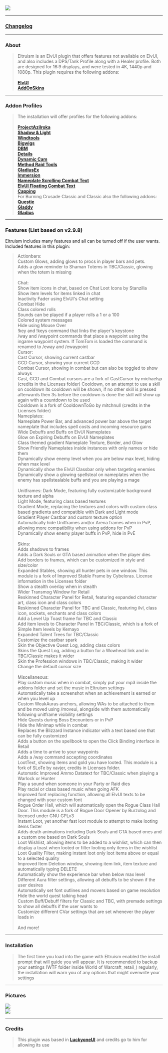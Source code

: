 ### [![](https://img.shields.io/badge/Eltruism-Join-steelblue.svg?longCache=true?style=flat-square&logo=discord)](https://discord.gg/cXfA56gmYW)
___
### [Changelog](https://github.com/eltreum0/eltruism/blob/main/Changelog.md)
___
### About
> Eltruism is an ElvUI plugin that offers features not available on ElvUI, and also includes a DPS/Tank Profile along with a Healer profile. Both are designed for 16:9 displays, and were tested in 4K, 1440p and 1080p. This plugin requires the following addons:\
 \
**[ElvUI](https://www.tukui.org/download.php/ui=elvui)** \
**[AddOnSkins](https://www.curseforge.com/wow/addons/addonskins)**
___
### Addon Profiles
> The installation will offer profiles for the following addons:\
 \
**[ProjectAzilroka](https://www.curseforge.com/wow/addons/projectazilroka)**\
**[Shadow & Light](https://www.tukui.org/addons.php?id=38)** \
**[Windtools](https://www.curseforge.com/wow/addons/elvui-windtools)** \
**[Bigwigs](https://www.curseforge.com/wow/addons/big-wigs)** \
**[DBM](https://www.curseforge.com/wow/addons/deadly-boss-mods)** \
**[Details](https://www.curseforge.com/wow/addons/details)** \
**[Dynamic Cam](https://www.curseforge.com/wow/addons/dynamiccam)** \
**[Method Raid Tools](https://www.curseforge.com/wow/addons/method-raid-tools)**\
**[GladiusEx](https://www.curseforge.com/wow/addons/gladiusex)** \
**[Immersion](https://www.curseforge.com/wow/addons/immersion)** \
**[Nameplate Scrolling Combat Text](https://www.curseforge.com/wow/addons/nameplate-scrolling-combat-text)** \
**[ElvUI Floating Combat Text](https://www.tukui.org/addons.php?id=137)** \
**[Capping](https://www.curseforge.com/wow/addons/capping-bg-timers)**\
For Burning Crusade Classic and Classic also the following addons:\
**[Questie](https://www.curseforge.com/wow/addons/questie)**\
**[Gladdy](https://www.curseforge.com/wow/addons/gladdy-tbc)**\
**[Gladius](https://www.curseforge.com/wow/addons/gladius-v3)**
___
### Features (List based on v2.9.8)
Eltruism includes many features and all can be turned off if the user wants. Included features in this plugin:

>Actionbars:\
Custom Glows, adding glows to procs in player bars and pets.\
Adds a glow reminder to Shaman Totems in TBC/Classic, glowing when the totem is missing\
\
>Chat:\
Show item icons in chat, based on Chat Loot Icons by Stanzilla\
Show item levels for items linked in chat\
Inactivity Fader using ElvUI's Chat setting\
Combat Hide\
Class colored rolls\
Sounds can be played if a player rolls a 1 or a 100\
Colored system messages\
Hide using Mouse Over\
!key and !keys command that links the player's keystone\
/way and /waypoint commands that place a waypoint using the ingame waypoint system. If TomTom is loaded the command is renamed to /eway and /ewaypoint
\
>Cursor:\
Cast Cursor, showing current castbar\
GCD Cursor, showing your current GCD\
Combat Cursor, showing in combat but can also be toggled to show always\
Cast, GCD and Combat cursors are a fork of CastCursor by michaelsp (credits in the Licenses folder)
Cooldown, on an attempt to use a skill on cooldown its cooldown will be shown, if no other skill is pressed afterwards then 3s before the cooldown is done the skill will show up again with a countdown to be used\
Cooldown is a fork of CooldownToGo by mitchnull (credits in the Licenses folder)
\
>Nameplates:\
Nameplate Power Bar, and advanced power bar above the target nameplate that includes spell costs and incoming resource gains\
Wide Debuffs and Buffs on ElvUI Nameplates\
Glow on Expiring Debuffs on ElvUI Nameplates\
Class themed gradient Nameplate Texture, Border, and Glow\
Show Friendly Nameplates inside instances with only names or hide them\
Dynamically show enemy level when you are below max level, hiding when max level\
Dynamically show the ElvUI Classbar only when targeting enemies\
Dynamically show a glowing spellsteal on nameplates when the enemy has spellstealable buffs and you are playing a mage\
\
>Unitframes:
Dark Mode, featuring fully customizable background texture and alpha\
Light Mode, featuring class based textures\
Gradient Mode, replacing the textures and colors with custom class based gradients and compatible with Dark and Light mode\
Gradient Player Castbar and custom texture option\
Automatically hide Unitframes and/or Arena frames when in PvP, allowing more compatibility when using addons for PvP\
Dynamically show enemy player buffs in PvP, hide in PvE\
\
Skins:\
Adds shadows to frames\
Adds a Dark Souls or GTA based animation when the player dies\
Add borders to frames, which can be customized in style and size/color\
Expanded Stables, showing all hunter pets in one window. This module is a fork of Improved Stable Frame by Cybeloras. License information in the Licenses folder\
Show a stealth overlay when in stealth\
Wider Transmog Window for Retail\
Reskinned Character Panel for Retail, featuring expanded character art, class icon and class colors\
Reskinned Character Panel for TBC and Classic, featuring ilvl, class icon, sockets, enchants and class colors\
Add a Level Up Toast frame for TBC and Classic\
Add item levels to Character Panel in TBC/Classic, which is a fork of Simple Item levels by Kemayo\
Expanded Talent Trees for TBC/Classic\
Customize the castbar spark\
Skin the Objective Quest Log, adding class colors\
Skins the Quest Log, adding a button for a Wowhead link and in TBC/Classic makes it wider\
Skin the Profession windows in TBC/Classic, making it wider\
Change the default cursor size\
\
Miscellaneous:\
Play custom music when in combat, simply put your mp3 inside the addons folder and set the music in Eltruism settings\
Automatically take a screenshot when an achievement is earned or when you level up\
Custom WeakAuras anchors, allowing WAs to be attached to them and be moved using /moveui, alongside with them automatically following unitframe visibility settings\
Hide Quests during Boss Encounters or in PvP\
Hide the Minimap while in combat\
Replaces the Blizzard Instance indicator with a text based one that can be fully customized\
Adds a button on the spellbook to open the Click Binding interface in Retail\
Adds a time to arrive to your waypoints\
Adds a /way command accepting coordinates\
LootText, showing items and gold you have looted. This module is a fork of SLoTe by xavjer, credits in Licenses folder.\
Automatic Improved Ammo Datatext for TBC/Classic when playing a Warlock or Hunter\
Play a sound when someone in your Party or Raid dies\
Play racial or class based music when going AFK\
Improved font replacing function, allowing all ElvUI texts to be changed with your custom font\
Rogue Order Hall, which will automatically open the Rogue Class Hall Door. This module is a fork of Rogue Door Opener by Burzolog and licensed under GNU GPLv3\
Instant Loot, yet another fast loot module to attempt to make looting items faster\
Adds death animations including Dark Souls and GTA based ones and a custom one based on Dark Souls\
Loot Wishlist, allowing items to be added to a wishlist, which can then display a toast when looted or filter looting only items in the wishlist\
Loot Quality Filter, making instant loot only loot items above or equal to a selected quality\
Improved Item Deletion window, showing item link, item texture and automatically typing DELETE\
Automatically show the experience bar when below max level\
Different Aura filter settings, allowing all debuffs to be shown if the user desires\
Automatically set font outlines and movers based on game resolution\
Hide the world quest talking head\
Custom Buff/Debuff filters for Classic and TBC, with premade settings to show all debuffs if the user wants to\
Customize different CVar settings that are set whenever the player loads in\
 \
And more!
___
### Installation
> The first time you load into the game with Eltruism enabled the install prompt that will guide you will appear. It is recommended to backup your settings (WTF folder inside World of Warcraft_retail_) regularly, the installation will warn you of any options that might overwrite your settings
___
### Pictures
[![](https://i.imgur.com/7QAQhFm.jpg)](https://i.imgur.com/7QAQhFm.jpg)
\
[![](https://i.imgur.com/bwpn8jk.jpg)](https://i.imgur.com/bwpn8jk.jpg)
___
### Credits
> This plugin was based in **[LuckyoneUI](httpswww.tukui.orgaddons.php?id=154)** and credits go to him for allowing its use
